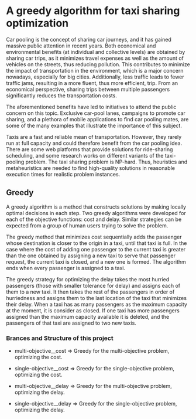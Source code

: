 # A greedy algorithm for taxi sharing optimization

Car pooling is the concept of sharing car journeys, and it has gained massive public attention in recent years. Both economical and environmental benefits (at individual and collective levels) are obtained by sharing car trips, as it minimizes travel expenses as well as the amount of vehicles on the streets, thus reducing pollution. This contributes to minimize the impact of transportation in the environment, which is a major concern nowadays, especially for big cities. Additionally, less traffic leads to fewer traffic jams, resulting in a more fluent, thus more efficient, trip. From an economical perspective, sharing trips between multiple passengers significantly reduces the transportation costs. 

The aforementioned benefits have led to initiatives to attend the public concern on this topic. Exclusive car-pool lanes, campaigns to promote car sharing, and a plethora of mobile applications to find car pooling mates, are some of the many examples that illustrate the importance of this subject. 

Taxis are a fast and reliable mean of transportation. However, they rarely run at full capacity and could therefore benefit from the car pooling idea. There are some web platforms that provide solutions for ride-sharing scheduling, and some research works on different variants of the taxi-pooling problem. The taxi sharing problem is NP-hard. Thus, heuristics and metaheuristics are needed to find high-quality solutions in reasonable execution times for realistic problem instances.

## Greedy

A greedy algorithm is a method that constructs solutions by making locally optimal decisions in each step. Two greedy algorithms were developed for each of the objective functions: cost and delay. Similar strategies can be expected from a group of human users trying to solve the problem.

The greedy method that minimizes cost sequentially adds the passenger whose destination is closer to the origin in a taxi, until that taxi is full. In the case where the cost of adding one passenger to the current taxi is greater than the one obtained by assigning a new taxi to serve that passenger request, the current taxi is closed, and a new one is formed. The algorithm ends when every passenger is assigned to a taxi.

The greedy strategy for optimizing the delay takes the most hurried passengers (those with smaller tolerance for delay) and assigns each of them to a new taxi. It then takes the rest of the passengers in order of hurriedness and assigns them to the last location of the taxi that minimizes their delay. When a taxi has as many passengers as the maximum capacity at the moment, it is consider as closed. If one taxi has more passengers assigned than the maximum capacity available it is deleted, and the passengers of that taxi are assigned to two new taxis.

### Brances and Structure of this project

*   multi-objective__cost => Greedy for the multi-objective problem, optimizing the cost.
*   single-objective__cost => Greedy for the single-objective problem, optimizing the cost.

*   multi-objective__delay => Greedy for the multi-objective problem, optimizing the delay.
*   single-objective__delay => Greedy for the single-objective problem, optimizing the delay.